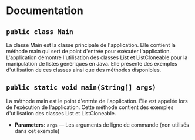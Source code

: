 # Documentation

## `public class Main`

La classe Main est la classe principale de l'application. Elle contient la méthode main qui sert de point d'entrée pour exécuter l'application. L'application démontre l'utilisation des classes List et ListCloneable pour la manipulation de listes génériques en Java. Elle présente des exemples d'utilisation de ces classes ainsi que des méthodes disponibles.

## `public static void main(String[] args)`

La méthode main est le point d'entrée de l'application. Elle est appelée lors de l'exécution de l'application. Cette méthode contient des exemples d'utilisation des classes List et ListCloneable.

* **Parameters:** `args` — Les arguments de ligne de commande (non utilisés dans cet exemple)